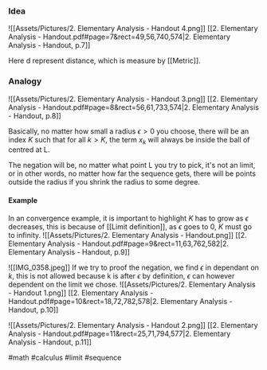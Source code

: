 ### Idea
![[Assets/Pictures/2. Elementary Analysis - Handout 4.png]]
[[2. Elementary Analysis - Handout.pdf#page=7&rect=49,56,740,574|2. Elementary Analysis - Handout, p.7]]

Here d represent distance, which is measure by [[Metric]].

### Analogy
![[Assets/Pictures/2. Elementary Analysis - Handout 3.png]]
[[2. Elementary Analysis - Handout.pdf#page=8&rect=56,61,733,574|2. Elementary Analysis - Handout, p.8]]

Basically, no matter how small a radius $\epsilon > 0$ you choose, there will be an index $K$ such that for all $k > K$, the term $x_k$ will always be inside the ball of centred at L.

The negation will be, no matter what point L you try to pick, it's not an limit, or in other words, no matter how far the sequence gets, there will be points outside the radius if you shrink the radius to some degree.   
#### Example
In an convergence example, it is important to highlight $K$ has to grow as $\epsilon$ decreases, this is because of [[Limit definition]], as $\epsilon$ goes to 0, $K$ must go to infinity.
![[Assets/Pictures/2. Elementary Analysis - Handout.png]]
[[2. Elementary Analysis - Handout.pdf#page=9&rect=11,63,762,582|2. Elementary Analysis - Handout, p.9]]

![[IMG_0358.jpeg]]
If we try to proof the negation, we find $\epsilon$ in dependant on $k$, this is not allowed because k is after $\epsilon$ by definition, $\epsilon$ can however dependent on the limit we chose.
![[Assets/Pictures/2. Elementary Analysis - Handout 1.png]]
[[2. Elementary Analysis - Handout.pdf#page=10&rect=18,72,782,578|2. Elementary Analysis - Handout, p.10]]

![[Assets/Pictures/2. Elementary Analysis - Handout 2.png]]
[[2. Elementary Analysis - Handout.pdf#page=11&rect=25,71,794,577|2. Elementary Analysis - Handout, p.11]]



#math #calculus #limit #sequence




